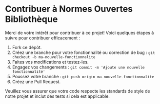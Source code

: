 # Contribuer à Normes Ouvertes Bibliothèque

Merci de votre intérêt pour contribuer à ce projet! Voici quelques étapes à suivre pour contribuer efficacement :

1. Fork ce dépôt.
2. Créez une branche pour votre fonctionnalité ou correction de bug : `git checkout -b ma-nouvelle-fonctionnalite`
3. Faites vos modifications et testez-les.
4. Engagez vos changements : `git commit -m 'Ajoute une nouvelle fonctionnalité'`
5. Poussez votre branche : `git push origin ma-nouvelle-fonctionnalite`
6. Créez une Pull Request.

Veuillez vous assurer que votre code respecte les standards de style de notre projet et inclut des tests si cela est applicable.